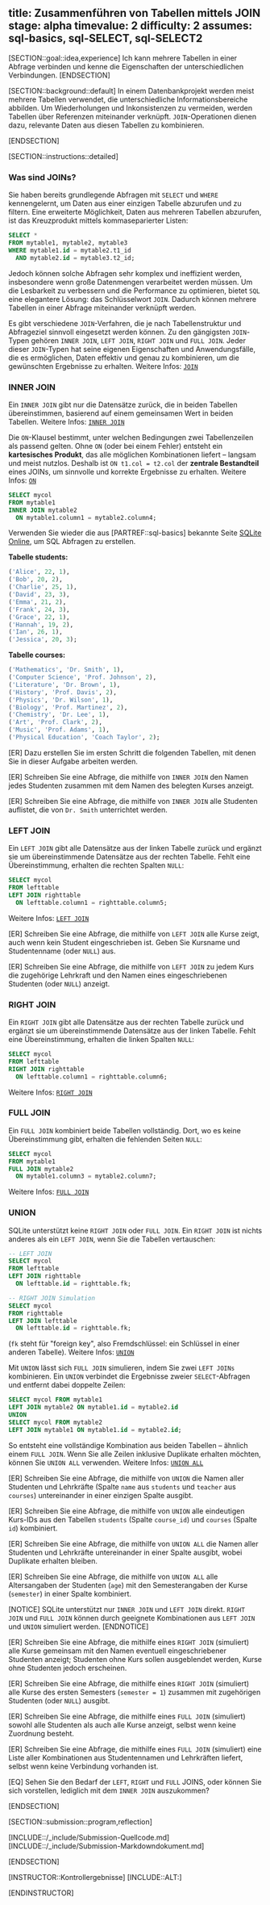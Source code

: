title: Zusammenführen von Tabellen mittels JOIN
stage: alpha
timevalue: 2
difficulty: 2
assumes: sql-basics, sql-SELECT, sql-SELECT2
---

[SECTION::goal::idea,experience]
Ich kann mehrere Tabellen in einer Abfrage verbinden und kenne die Eigenschaften der unterschiedlichen Verbindungen.
[ENDSECTION]

[SECTION::background::default]
In einem Datenbankprojekt werden meist mehrere Tabellen verwendet, die unterschiedliche Informationsbereiche abbilden.
Um Wiederholungen und Inkonsistenzen zu vermeiden, werden Tabellen über Referenzen miteinander verknüpft.
`JOIN`-Operationen dienen dazu, relevante Daten aus diesen Tabellen zu kombinieren.

[ENDSECTION]

[SECTION::instructions::detailed]

### Was sind JOINs?

Sie haben bereits grundlegende Abfragen mit `SELECT` und `WHERE` kennengelernt, um Daten aus einer
einzigen Tabelle abzurufen und zu filtern. Eine erweiterte Möglichkeit, Daten aus mehreren Tabellen
abzurufen, ist das Kreuzprodukt mittels kommaseparierter Listen:

```sql
SELECT *
FROM mytable1, mytable2, mytable3
WHERE mytable1.id = mytable2.t1_id
  AND mytable2.id = mytable3.t2_id;
```

Jedoch können solche Abfragen sehr komplex und ineffizient werden, insbesondere wenn große Datenmengen
verarbeitet werden müssen. Um die Lesbarkeit zu verbessern und die Performance zu optimieren, bietet
`SQL` eine elegantere Lösung: das Schlüsselwort `JOIN`. Dadurch können mehrere Tabellen in einer Abfrage
miteinander verknüpft werden.

Es gibt verschiedene `JOIN`-Verfahren, die je nach Tabellenstruktur und Abfrageziel sinnvoll eingesetzt
werden können. Zu den gängigsten `JOIN`-Typen gehören `INNER JOIN`, `LEFT JOIN`, `RIGHT JOIN` und `FULL JOIN`.
Jeder dieser `JOIN`-Typen hat seine eigenen Eigenschaften und Anwendungsfälle, die es ermöglichen,
Daten effektiv und genau zu kombinieren, um die gewünschten Ergebnisse zu erhalten. Weitere Infos: [`JOIN`](https://mode.com/sql-tutorial/sql-joins)

<!-- time estimate: 20 min -->

### INNER JOIN

Ein `INNER JOIN` gibt nur die Datensätze zurück, die in beiden Tabellen übereinstimmen, basierend auf
einem gemeinsamen Wert in beiden Tabellen. Weitere Infos: [`INNER JOIN`](https://mode.com/sql-tutorial/sql-inner-join)

Die `ON`-Klausel bestimmt, unter welchen Bedingungen zwei Tabellenzeilen als passend gelten. Ohne `ON` (oder bei einem Fehler) entsteht ein **kartesisches Produkt**, das alle möglichen Kombinationen liefert – langsam und meist nutzlos. Deshalb ist `ON t1.col = t2.col` der **zentrale Bestandteil** eines JOINs, um sinnvolle und korrekte Ergebnisse zu erhalten.
Weitere Infos: [`ON`](https://mode.com/sql-tutorial/sql-joins-where-vs-on
)
```sql
SELECT mycol
FROM mytable1
INNER JOIN mytable2
  ON mytable1.column1 = mytable2.column4;
```
Verwenden Sie wieder die aus [PARTREF::sql-basics]
bekannte Seite [SQLite Online](https://sqliteonline.com), um SQL Abfragen zu erstellen. 

**Tabelle students:**
```sql
('Alice', 22, 1),
('Bob', 20, 2),
('Charlie', 25, 1),
('David', 23, 3),
('Emma', 21, 2),
('Frank', 24, 3),
('Grace', 22, 1),
('Hannah', 19, 2),
('Ian', 26, 1),
('Jessica', 20, 3);
```

**Tabelle courses:**
```sql
('Mathematics', 'Dr. Smith', 1),
('Computer Science', 'Prof. Johnson', 2),
('Literature', 'Dr. Brown', 1),
('History', 'Prof. Davis', 2),
('Physics', 'Dr. Wilson', 1),
('Biology', 'Prof. Martinez', 2),
('Chemistry', 'Dr. Lee', 1),
('Art', 'Prof. Clark', 2),
('Music', 'Prof. Adams', 1),
('Physical Education', 'Coach Taylor', 2);
```
[ER] Dazu erstellen Sie im ersten Schritt die folgenden Tabellen, mit denen Sie in dieser Aufgabe arbeiten werden.

[ER] Schreiben Sie eine Abfrage, die mithilfe von `INNER JOIN` den Namen jedes Studenten zusammen mit dem Namen des belegten Kurses anzeigt.

[ER] Schreiben Sie eine Abfrage, die mithilfe von `INNER JOIN` alle Studenten auflistet, die von `Dr. Smith` unterrichtet werden.
<!-- time estimate: 25 min -->

### LEFT JOIN

Ein `LEFT JOIN` gibt alle Datensätze aus der linken Tabelle zurück und ergänzt sie um
übereinstimmende Datensätze aus der rechten Tabelle. Fehlt eine Übereinstimmung,
erhalten die rechten Spalten `NULL`:

```sql
SELECT mycol
FROM lefttable
LEFT JOIN righttable
  ON lefttable.column1 = righttable.column5;
```
Weitere Infos: [`LEFT JOIN`](https://mode.com/sql-tutorial/sql-left-join)

[ER] Schreiben Sie eine Abfrage, die mithilfe von `LEFT JOIN` alle Kurse zeigt, auch wenn kein Student eingeschrieben ist. Geben Sie Kursname und Studentenname (oder `NULL`) aus.

[ER] Schreiben Sie eine Abfrage, die mithilfe von `LEFT JOIN` zu jedem Kurs die zugehörige Lehrkraft und den Namen eines eingeschriebenen Studenten (oder `NULL`) anzeigt.
<!-- time estimate: 15 min -->

### RIGHT JOIN

Ein `RIGHT JOIN` gibt alle Datensätze aus der rechten Tabelle zurück und ergänzt sie um
übereinstimmende Datensätze aus der linken Tabelle. Fehlt eine Übereinstimmung,
erhalten die linken Spalten `NULL`:

```sql
SELECT mycol
FROM lefttable
RIGHT JOIN righttable
  ON lefttable.column1 = righttable.column6;
```
Weitere Infos: [`RIGHT JOIN`](https://mode.com/sql-tutorial/sql-right-join)


### FULL JOIN

Ein `FULL JOIN` kombiniert beide Tabellen vollständig. Dort, wo es keine Übereinstimmung gibt,
erhalten die fehlenden Seiten `NULL`:

```sql
SELECT mycol
FROM mytable1
FULL JOIN mytable2
  ON mytable1.column3 = mytable2.column7;
```
Weitere Infos: [`FULL JOIN`](https://www.w3schools.com/sql/sql_join_full.asp)


### UNION

SQLite unterstützt keine `RIGHT JOIN` oder `FULL JOIN`. 
Ein `RIGHT JOIN` ist nichts anderes als ein `LEFT JOIN`, wenn Sie die Tabellen vertauschen:
```sql
-- LEFT JOIN
SELECT mycol 
FROM lefttable
LEFT JOIN righttable 
  ON lefttable.id = righttable.fk;

-- RIGHT JOIN Simulation 
SELECT mycol 
FROM righttable
LEFT JOIN lefttable 
  ON lefttable.id = righttable.fk;
```
(`fk` steht für "foreign key", also Fremdschlüssel: ein Schlüssel in einer anderen Tabelle).
Weitere Infos: [`UNION`](https://mode.com/sql-tutorial/sql-union)

Mit `UNION` lässt sich `FULL JOIN` simulieren, indem Sie zwei `LEFT JOINs` kombinieren. 
Ein `UNION` verbindet die Ergebnisse zweier `SELECT`-Abfragen und entfernt dabei doppelte Zeilen:
```sql
SELECT mycol FROM mytable1
LEFT JOIN mytable2 ON mytable1.id = mytable2.id
UNION
SELECT mycol FROM mytable2
LEFT JOIN mytable1 ON mytable1.id = mytable2.id;
```
So entsteht eine vollständige Kombination aus beiden Tabellen – ähnlich einem `FULL JOIN`.
Wenn Sie alle Zeilen inklusive Duplikate erhalten möchten, können Sie `UNION ALL` verwenden.
Weitere Infos: [`UNION ALL`](https://www.w3schools.com/sql/sql_union.asp)

[ER] Schreiben Sie eine Abfrage, die mithilfe von `UNION` die Namen aller Studenten und Lehrkräfte (Spalte `name` aus `students` und `teacher` aus `courses`) untereinander in einer einzigen Spalte ausgibt.

[ER] Schreiben Sie eine Abfrage, die mithilfe von `UNION` alle eindeutigen Kurs-IDs aus den Tabellen `students` (Spalte `course_id`) und `courses` (Spalte `id`) kombiniert.

[ER] Schreiben Sie eine Abfrage, die mithilfe von `UNION ALL` die Namen aller Studenten und Lehrkräfte untereinander in einer Spalte ausgibt, wobei Duplikate erhalten bleiben.

[ER] Schreiben Sie eine Abfrage, die mithilfe von `UNION ALL` alle Altersangaben der Studenten (`age`) mit den Semesterangaben der Kurse (`semester`) in einer Spalte kombiniert.
<!-- time estimate: 30 min -->

[NOTICE]
SQLite unterstützt nur `INNER JOIN` und `LEFT JOIN` direkt. `RIGHT JOIN` und `FULL JOIN` können durch geeignete Kombinationen aus `LEFT JOIN` und `UNION` simuliert werden.
[ENDNOTICE]

[ER] Schreiben Sie eine Abfrage, die mithilfe eines `RIGHT JOIN` (simuliert) alle Kurse gemeinsam mit den Namen eventuell eingeschriebener Studenten anzeigt; Studenten ohne Kurs sollen ausgeblendet werden, Kurse ohne Studenten jedoch erscheinen.

[ER] Schreiben Sie eine Abfrage, die mithilfe eines `RIGHT JOIN` (simuliert) alle Kurse des ersten Semesters (`semester = 1`) zusammen mit zugehörigen Studenten (oder `NULL`) ausgibt.

[ER] Schreiben Sie eine Abfrage, die mithilfe eines `FULL JOIN` (simuliert) sowohl alle Studenten als auch alle Kurse anzeigt, selbst wenn keine Zuordnung besteht.

[ER] Schreiben Sie eine Abfrage, die mithilfe eines `FULL JOIN` (simuliert) eine Liste aller Kombinationen aus Studentennamen und Lehrkräften liefert, selbst wenn keine Verbindung vorhanden ist.
<!-- time estimate: 20 min -->

[EQ] Sehen Sie den Bedarf der `LEFT`, `RIGHT` und `FULL` JOINS, oder können Sie sich vorstellen, lediglich mit dem `INNER JOIN` auszukommen?
<!-- time estimate: 10 min -->

[ENDSECTION]

[SECTION::submission::program,reflection]

[INCLUDE::/_include/Submission-Quellcode.md]
[INCLUDE::/_include/Submission-Markdowndokument.md]

[ENDSECTION]

[INSTRUCTOR::Kontrollergebnisse]
[INCLUDE::ALT:]

[ENDINSTRUCTOR]
